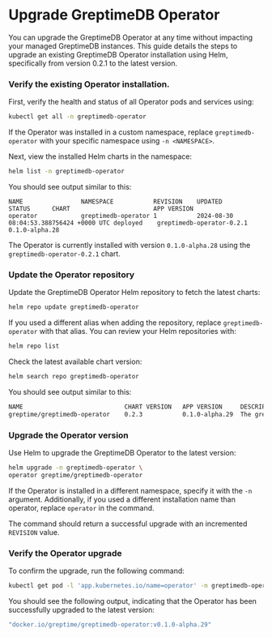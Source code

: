 # Upgrade GreptimeDB Operator
You can upgrade the GreptimeDB Operator at any time without impacting your managed GreptimeDB instances. This guide details the steps to upgrade an existing GreptimeDB Operator installation using Helm, specifically from version 0.2.1 to the latest version.

### Verify the existing Operator installation.

First, verify the health and status of all Operator pods and services using:

```bash
kubectl get all -n greptimedb-operator
```

If the Operator was installed in a custom namespace, replace `greptimedb-operator` with your specific namespace using `-n <NAMESPACE>`.

Next, view the installed Helm charts in the namespace:

```bash
helm list -n greptimedb-operator
```

You should see output similar to this:
```
NAME               	NAMESPACE          	REVISION	UPDATED                                	STATUS  	CHART                    	APP VERSION
operator	        greptimedb-operator	1       	2024-08-30 08:04:53.388756424 +0000 UTC	deployed	greptimedb-operator-0.2.1	0.1.0-alpha.28
```

The Operator is currently installed with version `0.1.0-alpha.28` using the `greptimedb-operator-0.2.1` chart.

### Update the Operator repository

Update the GreptimeDB Operator Helm repository to fetch the latest charts:

```bash
helm repo update greptimedb-operator
```

If you used a different alias when adding the repository, replace `greptimedb-operator` with that alias. You can review your Helm repositories with:

```bash
helm repo list
```

Check the latest available chart version:

```bash
helm search repo greptimedb-operator
```

You should see output similar to this:
```bash
NAME                        	CHART VERSION	APP VERSION   	DESCRIPTION
greptime/greptimedb-operator	0.2.3        	0.1.0-alpha.29	The greptimedb-operator Helm chart for Kubernetes.
```

### Upgrade the Operator version

Use Helm to upgrade the GreptimeDB Operator to the latest version:
```bash
helm upgrade -n greptimedb-operator \
operator greptime/greptimedb-operator
```

If the Operator is installed in a different namespace, specify it with the `-n` argument. Additionally, if you used a different installation name than operator, replace `operator` in the command.

The command should return a successful upgrade with an incremented `REVISION` value.

### Verify the Operator upgrade

To confirm the upgrade, run the following command:
```bash
kubectl get pod -l 'app.kubernetes.io/name=operator' -n greptimedb-operator -o json | jq '.items[0].spec.containers[0].image'
```

You should see the following output, indicating that the Operator has been successfully upgraded to the latest version:
```bash
"docker.io/greptime/greptimedb-operator:v0.1.0-alpha.29"
```